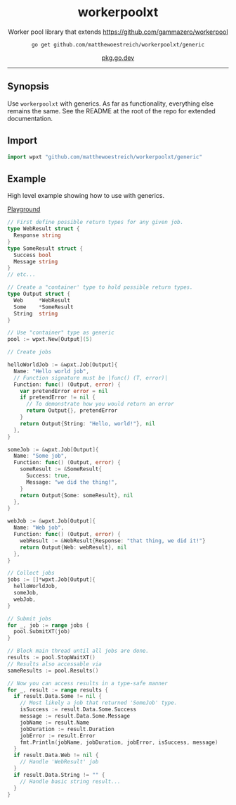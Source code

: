 <h1 align="center">workerpoolxt</h1>
<p align="center">
  Worker pool library that extends <a href="https://github.com/gammazero/workerpool">https://github.com/gammazero/workerpool</a>
</p>
<p align="center"><code>go get github.com/matthewoestreich/workerpoolxt/generic</code></p>
<p align="center"><a href="https://pkg.go.dev/github.com/matthewoestreich/workerpoolxt/generic" target="_blank" rel="noopener noreferrer">pkg.go.dev</a></p>

---

## Synopsis

Use `workerpoolxt` with generics. As far as functionality, everything else remains the same. See the README at the root of the repo for extended documentation.

## Import

```go
import wpxt "github.com/matthewoestreich/workerpoolxt/generic"
```

## Example

High level example showing how to use with generics.

[Playground](https://go.dev/play/p/CrY-P-i5yeL)

```go
// First define possible return types for any given job.
type WebResult struct {
  Response string
}
type SomeResult struct {
  Success bool
  Message string
}
// etc...

// Create a "container' type to hold possible return types.
type Output struct {
  Web     *WebResult
  Some    *SomeResult
  String  string
}

// Use "container" type as generic
pool := wpxt.New[Output](5)

// Create jobs

helloWorldJob := &wpxt.Job[Output]{
  Name: "Hello world job",
  // Function signature must be |func() (T, error)|
  Function: func() (Output, error) {
    var pretendError error = nil
    if pretendError != nil {
      // To demonstrate how you would return an error
      return Output{}, pretendError
    }
    return Output{String: "Hello, world!"}, nil
  },
}

someJob := &wpxt.Job[Output]{
  Name: "Some job",
  Function: func() (Output, error) {
    someResult := &SomeResult{
      Success: true,
      Message: "we did the thing!",
    }
    return Output{Some: someResult}, nil
  },
}

webJob := &wpxt.Job[Output]{
  Name: "Web job",
  Function: func() (Output, error) {
    webResult := &WebResult{Response: "that thing, we did it!"}
    return Output{Web: webResult}, nil
  },
}

// Collect jobs
jobs := []*wpxt.Job[Output]{
  helloWorldJob,
  someJob,
  webJob,
}

// Submit jobs
for _, job := range jobs {
  pool.SubmitXT(job)
}

// Block main thread until all jobs are done.
results := pool.StopWaitXT()
// Results also accessable via
sameResults := pool.Results()

// Now you can access results in a type-safe manner
for _, result := range results {
  if result.Data.Some != nil {
    // Most likely a job that returned 'SomeJob' type.
    isSuccess := result.Data.Some.Success
    message := result.Data.Some.Message
    jobName := result.Name
    jobDuration := result.Duration
    jobError := result.Error
    fmt.Println(jobName, jobDuration, jobError, isSuccess, message)
  }
  if result.Data.Web != nil {
    // Handle 'WebResult' job
  }
  if result.Data.String != "" {
    // Handle basic string result...
  }
}
```